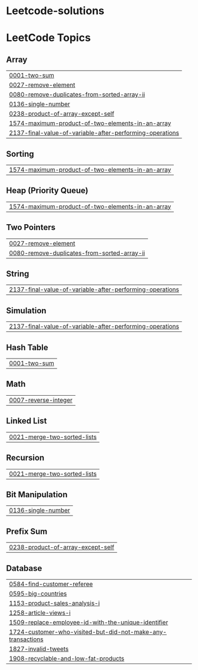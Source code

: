 # Leetcode-solutions


<!---LeetCode Topics Start-->
# LeetCode Topics
## Array
|  |
| ------- |
| [0001-two-sum](https://github.com/Adityakendre1000/Leetcode-solutions/tree/master/0001-two-sum) |
| [0027-remove-element](https://github.com/Adityakendre1000/Leetcode-solutions/tree/master/0027-remove-element) |
| [0080-remove-duplicates-from-sorted-array-ii](https://github.com/Adityakendre1000/Leetcode-solutions/tree/master/0080-remove-duplicates-from-sorted-array-ii) |
| [0136-single-number](https://github.com/Adityakendre1000/Leetcode-solutions/tree/master/0136-single-number) |
| [0238-product-of-array-except-self](https://github.com/Adityakendre1000/Leetcode-solutions/tree/master/0238-product-of-array-except-self) |
| [1574-maximum-product-of-two-elements-in-an-array](https://github.com/Adityakendre1000/Leetcode-solutions/tree/master/1574-maximum-product-of-two-elements-in-an-array) |
| [2137-final-value-of-variable-after-performing-operations](https://github.com/Adityakendre1000/Leetcode-solutions/tree/master/2137-final-value-of-variable-after-performing-operations) |
## Sorting
|  |
| ------- |
| [1574-maximum-product-of-two-elements-in-an-array](https://github.com/Adityakendre1000/Leetcode-solutions/tree/master/1574-maximum-product-of-two-elements-in-an-array) |
## Heap (Priority Queue)
|  |
| ------- |
| [1574-maximum-product-of-two-elements-in-an-array](https://github.com/Adityakendre1000/Leetcode-solutions/tree/master/1574-maximum-product-of-two-elements-in-an-array) |
## Two Pointers
|  |
| ------- |
| [0027-remove-element](https://github.com/Adityakendre1000/Leetcode-solutions/tree/master/0027-remove-element) |
| [0080-remove-duplicates-from-sorted-array-ii](https://github.com/Adityakendre1000/Leetcode-solutions/tree/master/0080-remove-duplicates-from-sorted-array-ii) |
## String
|  |
| ------- |
| [2137-final-value-of-variable-after-performing-operations](https://github.com/Adityakendre1000/Leetcode-solutions/tree/master/2137-final-value-of-variable-after-performing-operations) |
## Simulation
|  |
| ------- |
| [2137-final-value-of-variable-after-performing-operations](https://github.com/Adityakendre1000/Leetcode-solutions/tree/master/2137-final-value-of-variable-after-performing-operations) |
## Hash Table
|  |
| ------- |
| [0001-two-sum](https://github.com/Adityakendre1000/Leetcode-solutions/tree/master/0001-two-sum) |
## Math
|  |
| ------- |
| [0007-reverse-integer](https://github.com/Adityakendre1000/Leetcode-solutions/tree/master/0007-reverse-integer) |
## Linked List
|  |
| ------- |
| [0021-merge-two-sorted-lists](https://github.com/Adityakendre1000/Leetcode-solutions/tree/master/0021-merge-two-sorted-lists) |
## Recursion
|  |
| ------- |
| [0021-merge-two-sorted-lists](https://github.com/Adityakendre1000/Leetcode-solutions/tree/master/0021-merge-two-sorted-lists) |
## Bit Manipulation
|  |
| ------- |
| [0136-single-number](https://github.com/Adityakendre1000/Leetcode-solutions/tree/master/0136-single-number) |
## Prefix Sum
|  |
| ------- |
| [0238-product-of-array-except-self](https://github.com/Adityakendre1000/Leetcode-solutions/tree/master/0238-product-of-array-except-self) |
## Database
|  |
| ------- |
| [0584-find-customer-referee](https://github.com/Adityakendre1000/Leetcode-solutions/tree/master/0584-find-customer-referee) |
| [0595-big-countries](https://github.com/Adityakendre1000/Leetcode-solutions/tree/master/0595-big-countries) |
| [1153-product-sales-analysis-i](https://github.com/Adityakendre1000/Leetcode-solutions/tree/master/1153-product-sales-analysis-i) |
| [1258-article-views-i](https://github.com/Adityakendre1000/Leetcode-solutions/tree/master/1258-article-views-i) |
| [1509-replace-employee-id-with-the-unique-identifier](https://github.com/Adityakendre1000/Leetcode-solutions/tree/master/1509-replace-employee-id-with-the-unique-identifier) |
| [1724-customer-who-visited-but-did-not-make-any-transactions](https://github.com/Adityakendre1000/Leetcode-solutions/tree/master/1724-customer-who-visited-but-did-not-make-any-transactions) |
| [1827-invalid-tweets](https://github.com/Adityakendre1000/Leetcode-solutions/tree/master/1827-invalid-tweets) |
| [1908-recyclable-and-low-fat-products](https://github.com/Adityakendre1000/Leetcode-solutions/tree/master/1908-recyclable-and-low-fat-products) |
<!---LeetCode Topics End-->